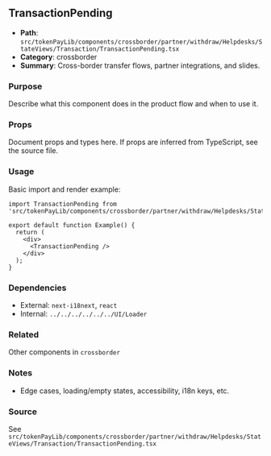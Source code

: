 ## TransactionPending

- **Path**: `src/tokenPayLib/components/crossborder/partner/withdraw/Helpdesks/StateViews/Transaction/TransactionPending.tsx`
- **Category**: crossborder
- **Summary**: Cross-border transfer flows, partner integrations, and slides.

### Purpose
Describe what this component does in the product flow and when to use it.

### Props
Document props and types here. If props are inferred from TypeScript, see the source file.

### Usage
Basic import and render example:


```tsx
import TransactionPending from 'src/tokenPayLib/components/crossborder/partner/withdraw/Helpdesks/StateViews/Transaction/TransactionPending';

export default function Example() {
  return (
    <div>
      <TransactionPending />
    </div>
  );
}

```

### Dependencies
- External: `next-i18next`, `react`
- Internal: `../../../../../../UI/Loader`

### Related
Other components in `crossborder`

### Notes
- Edge cases, loading/empty states, accessibility, i18n keys, etc.

### Source
See `src/tokenPayLib/components/crossborder/partner/withdraw/Helpdesks/StateViews/Transaction/TransactionPending.tsx`
